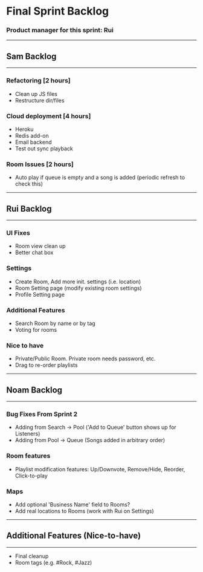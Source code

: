 # Final Sprint Backlog
### Product manager for this sprint: Rui

-------------------------------------------------------------------------------
## Sam Backlog
-------------------------------------------------------------------------------

### Refactoring [2 hours]
- Clean up JS files
- Restructure dir/files

### Cloud deployment [4 hours]
- Heroku
- Redis add-on
- Email backend
- Test out sync playback

### Room Issues [2 hours]
- Auto play if queue is empty and a song is added (periodic refresh to check this)

-------------------------------------------------------------------------------
## Rui Backlog
-------------------------------------------------------------------------------

### UI Fixes
- Room view clean up
- Better chat box

### Settings
- Create Room, Add more init. settings (i.e. location)
- Room Setting page (modify existing room settings)
- Profile Setting page


### Additional Features
- Search Room by name or by tag
- Voting for rooms

### Nice to have
-  Private/Public Room. Private room needs password, etc.
- Drag to re-order playlists

-------------------------------------------------------------------------------
## Noam Backlog
-------------------------------------------------------------------------------

### Bug Fixes From Sprint 2
- Adding from Search -> Pool ('Add to Queue' button shows up for Listeners)
- Adding from Pool -> Queue (Songs added in arbitrary order)

### Room features
- Playlist modification features: Up/Downvote, Remove/Hide, Reorder, Click-to-play

### Maps
- Add optional 'Business Name' field to Rooms?
- Add real locations to Rooms (work with Rui on Settings)

-------------------------------------------------------------------------------
## Additional Features (Nice-to-have)
-------------------------------------------------------------------------------
- Final cleanup
- Room tags (e.g. #Rock, #Jazz)
